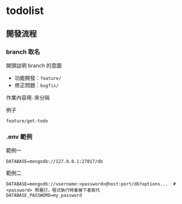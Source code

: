 # todolist

## 開發流程

### branch 取名

開頭註明 branch 的意圖

 - 功能開發：`feature/`
 - 修正問題：`bugfix/`

作業內容用`-`來分隔

例子
```
feature/get-todo
```

### .env 範例

範例一

```
DATABASE=mongodb://127.0.0.1:27017/db
```

範例二

```
DATABASE=mongodb://username:<password>@host:port/db?options...  # <password> 照著打，程式執行時會被下者取代
DATABASE_PASSWORD=my_password
```
